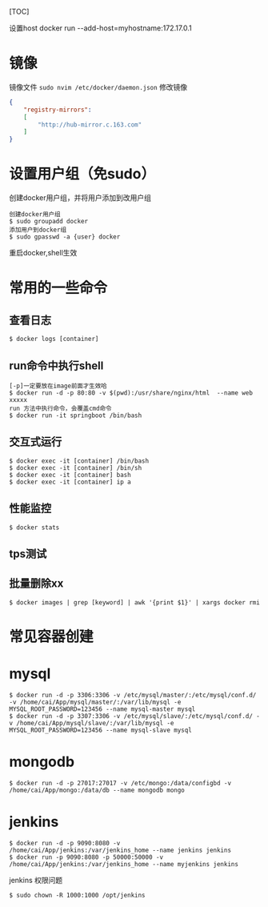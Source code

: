[TOC]

设置host
docker run --add-host=myhostname:172.17.0.1



# 镜像
镜像文件
`sudo nvim /etc/docker/daemon.json`
修改镜像
```json
{
    "registry-mirrors":
    [
        "http://hub-mirror.c.163.com"
    ]
}
```

# 设置用户组（免sudo）
创建docker用户组，并将用户添加到改用户组
```
创建docker用户组
$ sudo groupadd docker
添加用户到docker组
$ sudo gpasswd -a {user} docker
```
重启docker,shell生效

# 常用的一些命令
## 查看日志
```
$ docker logs [container]
```
## run命令中执行shell
```
[-p]一定要放在image前面才生效哈
$ docker run -d -p 80:80 -v $(pwd):/usr/share/nginx/html  --name web xxxxx
run 方法中执行命令，会覆盖cmd命令
$ docker run -it springboot /bin/bash
```
## 交互式运行
```
$ docker exec -it [container] /bin/bash
$ docker exec -it [container] /bin/sh
$ docker exec -it [container] bash
$ docker exec -it [container] ip a
```
## 性能监控
```
$ docker stats
```
## tps测试
## 批量删除xx
```
$ docker images | grep [keyword] | awk '{print $1}' | xargs docker rmi
```
# 常见容器创建
# mysql
```
$ docker run -d -p 3306:3306 -v /etc/mysql/master/:/etc/mysql/conf.d/ -v /home/cai/App/mysql/master/:/var/lib/mysql -e MYSQL_ROOT_PASSWORD=123456 --name mysql-master mysql
$ docker run -d -p 3307:3306 -v /etc/mysql/slave/:/etc/mysql/conf.d/ -v /home/cai/App/mysql/slave/:/var/lib/mysql -e MYSQL_ROOT_PASSWORD=123456 --name mysql-slave mysql
```

# mongodb
```
$ docker run -d -p 27017:27017 -v /etc/mongo:/data/configbd -v /home/cai/App/mongo:/data/db --name mongodb mongo
```

# jenkins
```
$ docker run -d -p 9090:8080 -v /home/cai/App/jenkins:/var/jenkins_home --name jenkins jenkins
$ docker run -p 9090:8080 -p 50000:50000 -v /home/cai/App/jenkins:/var/jenkins_home --name myjenkins jenkins
```
jenkins 权限问题
```
$ sudo chown -R 1000:1000 /opt/jenkins
```